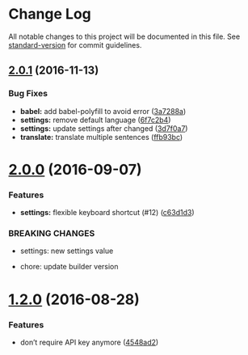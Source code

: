 # Change Log

All notable changes to this project will be documented in this file. See
[standard-version](https://github.com/conventional-changelog/standard-version)
for commit guidelines.

<a name="2.0.1"></a>

## [2.0.1](https://github.com/uetchy/Polyglot/compare/v2.0.0...v2.0.1) (2016-11-13)

### Bug Fixes

* **babel:** add babel-polyfill to avoid error
  ([3a7288a](https://github.com/uetchy/Polyglot/commit/3a7288a))
* **settings:** remove default language
  ([6f7c2b4](https://github.com/uetchy/Polyglot/commit/6f7c2b4))
* **settings:** update settings after changed
  ([3d7f0a7](https://github.com/uetchy/Polyglot/commit/3d7f0a7))
* **translate:** translate multiple sentences
  ([ffb93bc](https://github.com/uetchy/Polyglot/commit/ffb93bc))

<a name="2.0.0"></a>

# [2.0.0](https://github.com/uetchy/Polyglot/compare/v1.2.0...v2.0.0) (2016-09-07)

### Features

* **settings:** flexible keyboard shortcut (#12)
  ([c63d1d3](https://github.com/uetchy/Polyglot/commit/c63d1d3))

### BREAKING CHANGES

* settings: new settings value

* chore: update builder version

<a name="1.2.0"></a>

# [1.2.0](https://github.com/uetchy/Polyglot/compare/v1.1.4...v1.2.0) (2016-08-28)

### Features

* don’t require API key anymore
  ([4548ad2](https://github.com/uetchy/Polyglot/commit/4548ad2))
